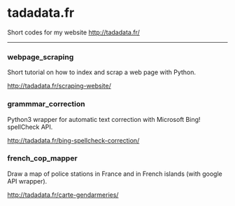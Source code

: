 # tadadata.fr

Short codes for my website http://tadadata.fr/

*********

### webpage_scraping

Short tutorial on how to index and scrap a web page with Python.

http://tadadata.fr/scraping-website/

### grammmar_correction

Python3 wrapper for automatic text correction with Microsoft Bing! spellCheck API.

http://tadadata.fr/bing-spellcheck-correction/

### french_cop_mapper

Draw a map of police stations in France and in French islands (with google API wrapper).

http://tadadata.fr/carte-gendarmeries/
